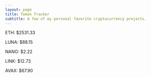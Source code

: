 ```yaml
---
layout: page
title: Token Tracker
subtitle: A few of my personal favorite cryptocurrency projects.
---
```


<!--BEGINCRYPTOINPUT-->
ETH: $2531.33

LUNA: $88.15

NANO: $2.22

LINK: $12.73

AVAX: $67.90

<!--ENDCRYPTOINPUT-->
